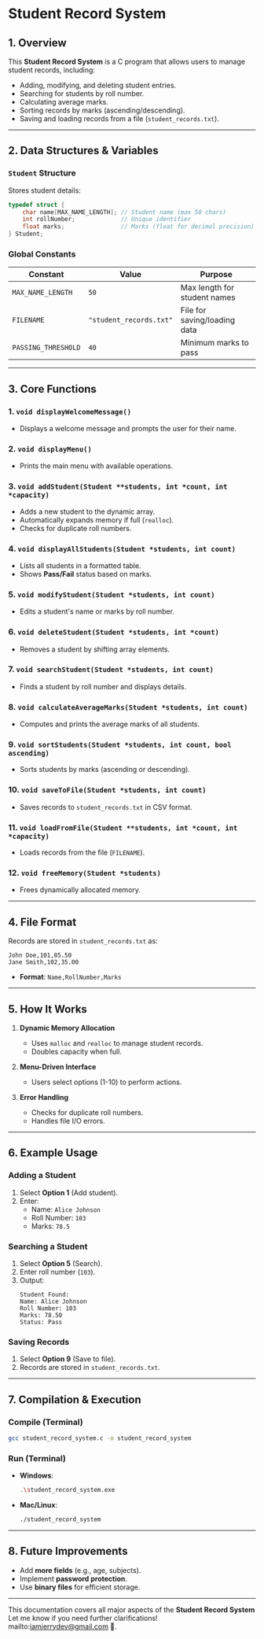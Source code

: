 # **Student Record System**  

## **1. Overview**  
This **Student Record System** is a C program that allows users to manage student records, including:  
- Adding, modifying, and deleting student entries.  
- Searching for students by roll number.  
- Calculating average marks.  
- Sorting records by marks (ascending/descending).  
- Saving and loading records from a file (`student_records.txt`).  

---

## **2. Data Structures & Variables**  

### **`Student` Structure**  
Stores student details:  
```c
typedef struct {
    char name[MAX_NAME_LENGTH]; // Student name (max 50 chars)
    int rollNumber;             // Unique identifier
    float marks;                // Marks (float for decimal precision)
} Student;
```

### **Global Constants**  
| Constant | Value | Purpose |
|----------|-------|---------|
| `MAX_NAME_LENGTH` | `50` | Max length for student names |
| `FILENAME` | `"student_records.txt"` | File for saving/loading data |
| `PASSING_THRESHOLD` | `40` | Minimum marks to pass |

---

## **3. Core Functions**  

### **1. `void displayWelcomeMessage()`**  
- Displays a welcome message and prompts the user for their name.  

### **2. `void displayMenu()`**  
- Prints the main menu with available operations.  

### **3. `void addStudent(Student **students, int *count, int *capacity)`**  
- Adds a new student to the dynamic array.  
- Automatically expands memory if full (`realloc`).  
- Checks for duplicate roll numbers.  

### **4. `void displayAllStudents(Student *students, int count)`**  
- Lists all students in a formatted table.  
- Shows **Pass/Fail** status based on marks.  

### **5. `void modifyStudent(Student *students, int count)`**  
- Edits a student's name or marks by roll number.  

### **6. `void deleteStudent(Student *students, int *count)`**  
- Removes a student by shifting array elements.  

### **7. `void searchStudent(Student *students, int count)`**  
- Finds a student by roll number and displays details.  

### **8. `void calculateAverageMarks(Student *students, int count)`**  
- Computes and prints the average marks of all students.  

### **9. `void sortStudents(Student *students, int count, bool ascending)`**  
- Sorts students by marks (ascending or descending).  

### **10. `void saveToFile(Student *students, int count)`**  
- Saves records to `student_records.txt` in CSV format.  

### **11. `void loadFromFile(Student **students, int *count, int *capacity)`**  
- Loads records from the file (`FILENAME`).  

### **12. `void freeMemory(Student *students)`**  
- Frees dynamically allocated memory.  

---

## **4. File Format**  
Records are stored in `student_records.txt` as:  
```
John Doe,101,85.50
Jane Smith,102,35.00
```
- **Format**: `Name,RollNumber,Marks`  

---

## **5. How It Works**  
1. **Dynamic Memory Allocation**  
   - Uses `malloc` and `realloc` to manage student records.  
   - Doubles capacity when full.  

2. **Menu-Driven Interface**  
   - Users select options (1-10) to perform actions.  

3. **Error Handling**  
   - Checks for duplicate roll numbers.  
   - Handles file I/O errors.  

---

## **6. Example Usage**  
### **Adding a Student**  
1. Select **Option 1** (Add student).  
2. Enter:  
   - Name: `Alice Johnson`  
   - Roll Number: `103`  
   - Marks: `78.5`  

### **Searching a Student**  
1. Select **Option 5** (Search).  
2. Enter roll number (`103`).  
3. Output:  
   ```
   Student Found:
   Name: Alice Johnson
   Roll Number: 103
   Marks: 78.50
   Status: Pass
   ```

### **Saving Records**  
1. Select **Option 9** (Save to file).  
2. Records are stored in `student_records.txt`.  

---

## **7. Compilation & Execution**  
### **Compile (Terminal)**  
```sh
gcc student_record_system.c -o student_record_system
```

### **Run (Terminal)**  
- **Windows**:  
  ```sh
  .\student_record_system.exe
  ```
- **Mac/Linux**:  
  ```sh
  ./student_record_system
  ```

---

## **8. Future Improvements**  
- Add **more fields** (e.g., age, subjects).  
- Implement **password protection**.  
- Use **binary files** for efficient storage.  

---

This documentation covers all major aspects of the **Student Record System** Let me know if you need further clarifications! mailto:iamjerrydev@gmail.com 🚀.
